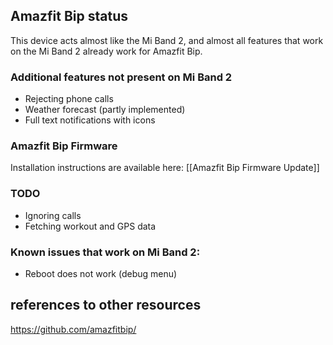 ## Amazfit Bip status

This device acts almost like the Mi Band 2, and almost all features that work on the Mi Band 2 already work for Amazfit Bip. 

### Additional features not present on Mi Band 2

* Rejecting phone calls
* Weather forecast (partly implemented)
* Full text notifications with icons

### Amazfit Bip Firmware
Installation instructions are available here: [[Amazfit Bip Firmware Update]]

### TODO

* Ignoring calls
* Fetching workout and GPS data

### Known issues that work on Mi Band 2:

* Reboot does not work (debug menu)

## references to other resources
https://github.com/amazfitbip/
